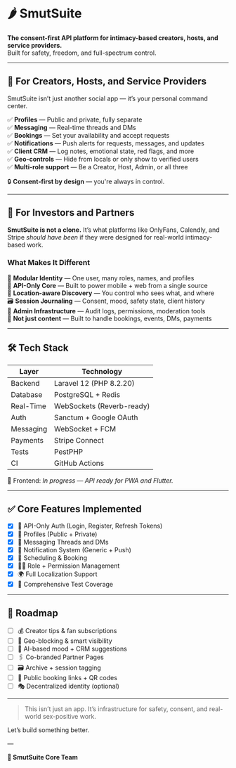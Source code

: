 # 🌶️ SmutSuite

**The consent-first API platform for intimacy-based creators, hosts, and service providers.**  
Built for safety, freedom, and full-spectrum control.

---

## 🫶 For Creators, Hosts, and Service Providers

SmutSuite isn’t just another social app — it’s your personal command center.

✅ **Profiles** — Public and private, fully separate  
✅ **Messaging** — Real-time threads and DMs  
✅ **Bookings** — Set your availability and accept requests  
✅ **Notifications** — Push alerts for requests, messages, and updates  
✅ **Client CRM** — Log notes, emotional state, red flags, and more  
✅ **Geo-controls** — Hide from locals or only show to verified users  
✅ **Multi-role support** — Be a Creator, Host, Admin, or all three

🔒 **Consent-first by design** — you're always in control.

---

## 💸 For Investors and Partners

**SmutSuite is not a clone.** It’s what platforms like OnlyFans, Calendly, and Stripe *should have been* if they were designed for real-world intimacy-based work.

### What Makes It Different

🧠 **Modular Identity** — One user, many roles, names, and profiles  
📡 **API-Only Core** — Built to power mobile + web from a single source  
📍 **Location-aware Discovery** — You control who sees what, and where  
🗃 **Session Journaling** — Consent, mood, safety state, client history  
🧾 **Admin Infrastructure** — Audit logs, permissions, moderation tools  
🧩 **Not just content** — Built to handle bookings, events, DMs, payments

---

## 🛠 Tech Stack

| Layer         | Technology                 |
|--------------|-----------------------------|
| Backend       | Laravel 12 (PHP 8.2.20)     |
| Database      | PostgreSQL + Redis          |
| Real-Time     | WebSockets (Reverb-ready)   |
| Auth          | Sanctum + Google OAuth      |
| Messaging     | WebSocket + FCM             |
| Payments      | Stripe Connect              |
| Tests         | PestPHP                     |
| CI            | GitHub Actions              |

📱 Frontend: *In progress — API ready for PWA and Flutter.*

---

## ✅ Core Features Implemented

- [x] 🔐 API-Only Auth (Login, Register, Refresh Tokens)
- [x] 👤 Profiles (Public + Private)
- [x] 💬 Messaging Threads and DMs
- [x] 🔔 Notification System (Generic + Push)
- [x] 📅 Scheduling & Booking
- [x] 🧑‍⚖️ Role + Permission Management
- [x] 🌍 Full Localization Support
- [x] 🧪 Comprehensive Test Coverage

---

## 🚧 Roadmap

- [ ] 💰 Creator tips & fan subscriptions
- [ ] 📍 Geo-blocking & smart visibility
- [ ] 🧠 AI-based mood + CRM suggestions
- [ ] 🖇️ Co-branded Partner Pages
- [ ] 🗃️ Archive + session tagging
- [ ] 🔗 Public booking links + QR codes
- [ ] 🎭 Decentralized identity (optional)

---

> This isn’t just an app. It’s infrastructure for safety, consent, and real-world sex-positive work.

Let’s build something better.

—

**🧠 SmutSuite Core Team**
